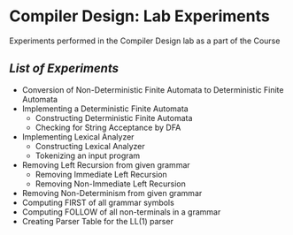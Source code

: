 # Compiler Design: Lab Experiments

Experiments performed in the Compiler Design lab as a part of the Course

## _List of Experiments_
- Conversion of Non-Deterministic Finite Automata to Deterministic Finite Automata 
- Implementing a Deterministic Finite Automata
    - Constructing Deterministic Finite Automata
    - Checking for String Acceptance by DFA
- Implementing Lexical Analyzer
    - Constructing Lexical Analyzer
    - Tokenizing an input program
- Removing Left Recursion from given grammar
    - Removing Immediate Left Recursion
    - Removing Non-Immediate Left Recursion
- Removing Non-Determinism from given grammar
- Computing FIRST of all grammar symbols
- Computing FOLLOW of all non-terminals in a grammar
- Creating Parser Table for the LL(1) parser
